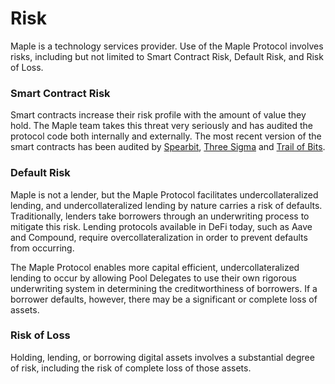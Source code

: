 # Risk

Maple is a technology services provider. Use of the Maple Protocol involves risks, including but not limited to Smart Contract Risk, Default Risk, and Risk of Loss.

### Smart Contract Risk

Smart contracts increase their risk profile with the amount of value they hold. The Maple team takes this threat very seriously and has audited the protocol code both internally and externally. The most recent version of the smart contracts has been audited by [Spearbit](https://spearbit.com/), [Three Sigma](https://threesigma.xyz/labs/code-audits) and [Trail of Bits](https://www.trailofbits.com/).&#x20;

### Default Risk

Maple is not a lender, but the Maple Protocol facilitates undercollateralized lending, and undercollateralized lending by nature carries a risk of defaults. Traditionally, lenders take borrowers through an underwriting process to mitigate this risk. Lending protocols available in DeFi today, such as Aave and Compound, require overcollateralization in order to prevent defaults from occurring.

The Maple Protocol enables more capital efficient, undercollateralized lending to occur by allowing Pool Delegates to use their own rigorous underwriting system in determining the creditworthiness of borrowers. If a borrower defaults, however, there may be a significant or complete loss of assets.

### Risk of Loss

Holding, lending, or borrowing digital assets involves a substantial degree of risk, including the risk of complete loss of those assets.
